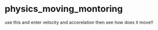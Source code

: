 # physics_moving_montoring
use this and enter velocity and accerelation then see how does it move!!
